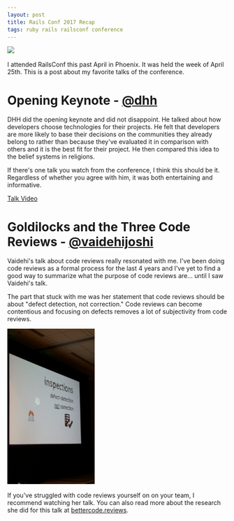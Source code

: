 ```yaml
---
layout: post
title: Rails Conf 2017 Recap
tags: ruby rails railsconf conference
---
```


<img src="https://pbs.twimg.com/media/C-dKTS7XkAM57gA.jpg" style="width: 500px;" />

I attended RailsConf this past April in Phoenix. It was held the week of April 25th. This is a post about my favorite talks of the conference.

# Opening Keynote - [@dhh](https://twitter.com/dhh)

DHH did the opening keynote and did not disappoint. He talked about how developers choose technologies for their projects. He felt that developers are more likely to base their decisions on the communities they already belong to rather than because they've evaluated it in comparison with others and it is the best fit for their project. He then compared this idea to the belief systems in religions.

If there's one talk you watch from the conference, I think this should be it. Regardless of whether you agree with him, it was both entertaining and informative.

[Talk Video](https://www.youtube.com/watch?v=Cx6aGMC6MjU)

# Goldilocks and the Three Code Reviews - [@vaidehijoshi](https://twitter.com/vaidehijoshi)

Vaidehi's talk about code reviews really resonated with me.
I've been doing code reviews as a formal process for the last 4 years and I've yet to find a good way to summarize what the purpose of code reviews are... until I saw Vaidehi's talk.

The part that stuck with me was her statement that code reviews should be about "defect detection, not correction."
Code reviews can become contentious and focusing on defects removes a lot of subjectivity from code reviews.

<img src="/assets/rails-conf-2017-code-review-talk.jpg" style="width: 200px;" />

If you've struggled with code reviews yourself on on your team, I recommend watching her talk. You can also read more about the research she did for this talk at [bettercode.reviews](http://www.bettercode.reviews).

<!-- Code Complete quote around 9:15 -->
<!-- Read relevant sections of Code Complete -->
<!-- "defect detection, not correction" around 12:30. if you're correcting code as you go along, you aren't checking for defects -->
<!-- http://bettercode.reviews -->

<!-- [Talk Video](https://www.youtube.com/watch?v=-6EzycFNwzY) -->

<!-- # A clear-eyed look at Distributed Teams - [@glv](https://twitter.com/glv) and [@mariagutierrez](https://twitter.com/mariagutierrez) -->

<!-- [Talk Video](https://www.youtube.com/watch?v=h8MLXbdOyNs) -->

<!-- # Distributed Tracing: From Theory to Practice - [@practice_cactus](https://twitter.com/practice_cactus) -->

<!-- [Talk Video](https://www.youtube.com/watch?v=-7i02Faw_KU) -->
